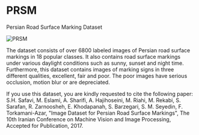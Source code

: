 # PRSM
Persian Road Surface Marking Dataset

![PRSM](https://user-images.githubusercontent.com/20010858/185459939-6278c7da-e73e-4503-b98e-cba6f0b9cd50.png)

The dataset consists of over 6800 labeled images of Persian road surface markings in 18 popular classes. 
It also contains road surface markings under various daylight conditions such as sunny, sunset and night time. 
Furthermore, this dataset contains images of marking signs in three different qualities, excellent, fair and poor. 
The poor images have serious occlusion, motion blur or are depreciated. 

If you use this dataset, you are kindly requested to cite the following paper:
S.H. Safavi, M. Eslami, A. Sharifi, A. Hajihoseini, M. Riahi, M. Rekabi, S. Sarafan, R. Zarnoosheh, E. Khodapanah, 
S. Barzegari, S. M. Seyedin, F. Torkamani-Azar, "Image Dataset for Persian Road Surface Markings", The 10th Iranian 
Conference on Machine Vision and Image Processing, Accepted for Publication, 2017.
